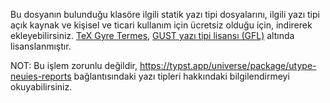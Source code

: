 Bu dosyanın bulunduğu klasöre ilgili statik yazı tipi dosyalarını, ilgili yazı tipi açık kaynak ve kişisel ve ticari kullanım için ücretsiz olduğu için, indirerek ekleyebilirsiniz.
[TeX Gyre Termes](https://www.gust.org.pl/projects/e-foundry/tex-gyre/termes), [GUST yazı tipi lisansı (GFL)](https://www.gust.org.pl/projects/e-foundry/licenses/GUST-FONT-LICENSE.txt/view) altında lisanslanmıştır.

NOT: Bu işlem zorunlu değildir, https://typst.app/universe/package/utype-neuies-reports bağlantısındaki yazı tipleri hakkındaki bilgilendirmeyi okuyabilirsiniz.
